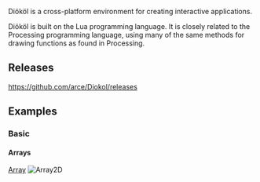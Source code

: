 Diököl is a cross-platform environment for creating interactive applications.

Diököl is built on the Lua programming language. It is closely related to the Processing programming language, using many of the same methods for drawing functions as found in Processing.

## Releases

https://github.com/arce/Diokol/releases



## Examples

### Basic

#### Arrays

[Array](examples/Basics/Arrays/Array.png)
![Array2D](http://raw.github.com/arce/Diokol/blob/master/examples/Basics/Arrays/Array2D.png)
